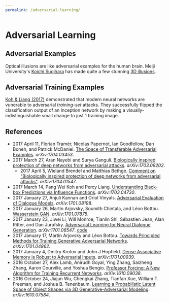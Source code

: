 ```yaml
---
permalink: /adversarial-learning/
---
```

# Adversarial Learning

## Adversarial Examples

Optical illusions are like adversarial examples for the human brain. Meiji University's [Koichi Sugihara](http://home.mims.meiji.ac.jp/~sugihara/Welcomee.html) has made quite a few stunning [3D illusions](https://twitter.com/machinepix/status/864543509486870528).

## Adversarial Training Examples

[Koh & Liang (2017)](https://arxiv.org/abs/1703.04730) demonstrated that modern neural networks are vunerable to adversarial *training-set* attacks. They successfully flipped the classification output of an Inception network by making a visually-indistinguishable small change to just 1 training image.

## References

* 2017 April 11, Florian Tramèr, Nicolas Papernot, Ian Goodfellow, Dan Boneh, and Patrick McDaniel. [The Space of Transferable Adversarial Examples](https://arxiv.org/abs/1704.03453). *arXiv:1704.03453*.
* 2017 March 27, Aran Nayebi and Surya Ganguli. [Biologically inspired protection of deep networks from adversarial attacks](https://arxiv.org/abs/1703.09202). *arXiv:1703.09202*.
  * 2017 April 5, Wieland Brendel and Matthias Bethge. [Comment on "Biologically inspired protection of deep networks from adversarial attacks"](https://arxiv.org/abs/1704.01547). *arXiv:1704.01547*.
* 2017 March 14, Pang Wei Koh and Percy Liang. [Understanding Black-box Predictions via Influence Functions](https://arxiv.org/abs/1703.04730). *arXiv:1703.04730*.
* 2017 January 27, Anjuli Kannan and Oriol Vinyals. [Adversarial Evaluation of Dialogue Models](https://arxiv.org/abs/1701.08198). *arXiv:1701.08198*.
* 2017 January 26, Martin Arjovsky, Soumith Chintala, and Léon Bottou. [Wasserstein GAN](https://arxiv.org/abs/1701.07875). *arXiv:1701.07875*.
* 2017 January 23, Jiwei Li, Will Monroe, Tianlin Shi, Sébastien Jean, Alan Ritter, and Dan Jurafsky. [Adversarial Learning for Neural Dialogue Generation](https://arxiv.org/abs/1701.06547). *arXiv:1701.06547*. [code](https://github.com/jiweil/Neural-Dialogue-Generation)
* 2017 January 17, Martin Arjovsky and Léon Bottou. [Towards Principled Methods for Training Generative Adversarial Networks](https://arxiv.org/abs/1701.04862). *arXiv:1701.04862*.
* 2017 January 4, Dmitry Krotov and John J Hopfield. [Dense Associative Memory is Robust to Adversarial Inputs](https://arxiv.org/abs/1701.00939). *arXiv:1701.00939*.
* 2016 October 27, Alex Lamb, Anirudh Goyal, Ying Zhang, Saizheng Zhang, Aaron Courville, and Yoshua Bengio. [Professor Forcing: A New Algorithm for Training Recurrent Networks](https://arxiv.org/abs/1610.09038). *arXiv:1610.09038*.
* 2016 October 24, Jiajun Wu, Chengkai Zhang, Tianfan Xue, William T. Freeman, and Joshua B. Tenenbaum. [Learning a Probabilistic Latent Space of Object Shapes via 3D Generative-Adversarial Modeling](https://arxiv.org/abs/1610.07584). *arXiv:1610.07584*.
